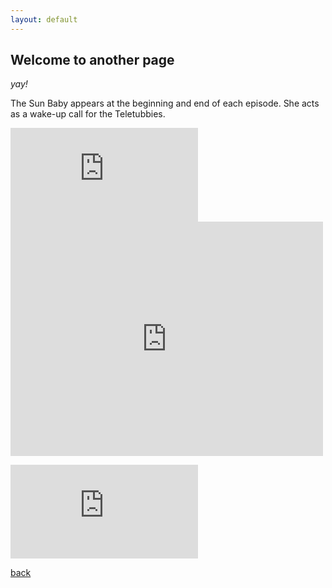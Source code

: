 ```yaml
---
layout: default
---
```


## **Welcome to another page**

_yay!_

The Sun Baby appears at the beginning and end of each episode. She acts as a wake-up call for the Teletubbies.

<embed src="https://Test_Project_Site.github.io/NEW_PDF.pdf" type="application/pdf"/>
<embed src="http://Test_Project_Site.github.io/NEW_PDF.pdf" width="500" height="375" type="application/pdf">

 ![Octocat](https://Test_Project_Site.github.io/NEW_PDF.pdf) 

[back](./)
